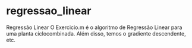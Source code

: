 # regressao_linear
Regressão Linear
O Exercicio.m é o algoritmo de Regressão Linear para uma planta ciclocombinada. Além disso, temos o gradiente descendente, etc.
